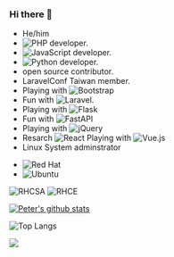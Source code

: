 ### Hi there 👋

- He/him
- ![PHP](https://img.shields.io/badge/php-%23777BB4.svg?style=for-the-badge&logo=php&logoColor=white) developer.
- ![JavaScript](https://img.shields.io/badge/javascript-%23323330.svg?style=for-the-badge&logo=javascript&logoColor=%23F7DF1E) developer.
- ![Python](https://img.shields.io/badge/python-3670A0?style=for-the-badge&logo=python&logoColor=ffdd54) developer.
- open source contributor.
- LaravelConf Taiwan member.
- Playing with ![Bootstrap](https://img.shields.io/badge/bootstrap-%23563D7C.svg?style=for-the-badge&logo=bootstrap&logoColor=white)
- Fun with ![Laravel](https://img.shields.io/badge/laravel-%23FF2D20.svg?style=for-the-badge&logo=laravel&logoColor=white).
- Playing with ![Flask](https://img.shields.io/badge/flask-%23000.svg?style=for-the-badge&logo=flask&logoColor=white)
- Fun with ![FastAPI](https://img.shields.io/badge/FastAPI-005571?style=for-the-badge&logo=fastapi)
- Playing with ![jQuery](https://img.shields.io/badge/jquery-%230769AD.svg?style=for-the-badge&logo=jquery&logoColor=white)
- Resarch ![React](https://img.shields.io/badge/react-%2320232a.svg?style=for-the-badge&logo=react&logoColor=%2361DAFB)
Playing with ![Vue.js](https://img.shields.io/badge/vuejs-%2335495e.svg?style=for-the-badge&logo=vuedotjs&logoColor=%234FC08D)
- Linux System adminstrator

* ![Red Hat](https://img.shields.io/badge/Red%20Hat-EE0000?style=for-the-badge&logo=redhat&logoColor=white)
* ![Ubuntu](https://img.shields.io/badge/Ubuntu-E95420?style=for-the-badge&logo=ubuntu&logoColor=white)

<img alt="RHCSA" src="https://i.imgur.com/W8L1HG7.png" />
<img alt="RHCE" src="https://i.imgur.com/OLuhWjJ.png" />

[![Peter's github stats](https://github-readme-stats.vercel.app/api?username=peter279k)](https://github.com/anuraghazra/github-readme-stats)

![Top Langs](https://github-readme-stats.vercel.app/api/top-langs/?username=peter279k&layout=compact)

<p>
  <a href="#"><img src="https://activity-graph.herokuapp.com/graph?username=peter279k&bg_color=2D2B55&color=A297E6&line=A297E6&point=D9B60C"></a>
</p>
